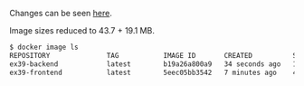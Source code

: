 Changes can be seen [here](https://github.com/tomjtoth/DevOps-with-Docker/commit/61542bd5c59c55098d0d142e572baaa6b2e1a69d).

Image sizes reduced to 43.7 + 19.1 MB.

```sh
$ docker image ls
REPOSITORY              TAG           IMAGE ID       CREATED          SIZE
ex39-backend            latest        b19a26a800a9   34 seconds ago   19.1MB
ex39-frontend           latest        5eec05bb3542   7 minutes ago    43.7MB
```
